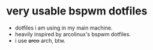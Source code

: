 # very usable bspwm dotfiles
- dotfiles i am using in my main machine.
- heavily inspired by arcolinux's bspwm dotfiles.
- i use ~~arco~~ arch, btw.
